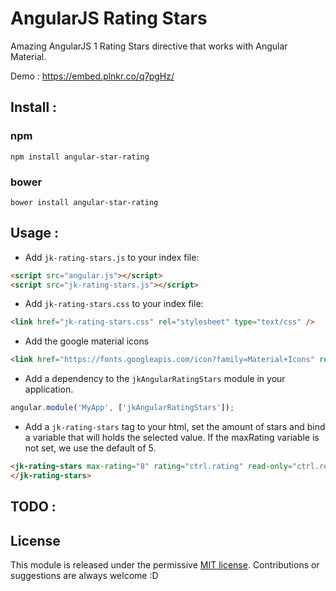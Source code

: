 # AngularJS Rating Stars

Amazing AngularJS 1 Rating Stars directive that works with Angular Material.

Demo : https://embed.plnkr.co/q7pgHz/

## Install :

### npm
`npm install angular-star-rating`

### bower
`bower install angular-star-rating`

## Usage :

 - Add `jk-rating-stars.js` to your index file:
```html
<script src="angular.js"></script>
<script src="jk-rating-stars.js"></script>
```

 - Add `jk-rating-stars.css` to your index file:
```html
<link href="jk-rating-stars.css" rel="stylesheet" type="text/css" />
```
 - Add the google material icons
```html
<link href="https://fonts.googleapis.com/icon?family=Material+Icons" rel="stylesheet">
```

 - Add a dependency to the `jkAngularRatingStars` module in your application.
```js
angular.module('MyApp', ['jkAngularRatingStars']);
```

 - Add a `jk-rating-stars` tag to your html, set the amount of stars and bind a variable that will holds the selected value. If the maxRating variable is not set, we use the default of 5.
```html
<jk-rating-stars max-rating="8" rating="ctrl.rating" read-only="ctrl.readOnly" on-rating="ctrl.onRating(rating)" >
</jk-rating-stars>
```

## TODO :

## License
This module is released under the permissive [MIT license](http://revolunet.mit-license.org). Contributions or suggestions are always welcome :D
